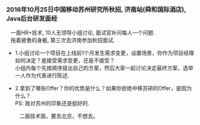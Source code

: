 ### 2016年10月25日中国移动苏州研究所秋招, 济南站(舜和国际酒店), Java后台研发面经 ###
  &nbsp;&nbsp; 一面HR+技术, 10人无领导小组讨论, 面试官补问每人一个问题.    
  &nbsp;&nbsp; 拖着疲惫的身躯, 第三次去济南参加秋招面试.        
* 1.小组讨论一个项目在上线前1个月发生需求变更，设置场景，你作为项目经理如何决定？是接受需求变更，还是不接受？           
  小组内每个先按顺序提出自己的方案，然后大家一起讨论决定最终方案，选举一人作为代表进行陈述.          
* 2.拿到了哪些Offer？你的优势是什么？如果你拒绝中移苏研的Offer，是因为什么？     
  PS: 我对苏州的印象还是挺好的.
  
  &nbsp;&nbsp; 二面技术面，要去北京，不想去。
